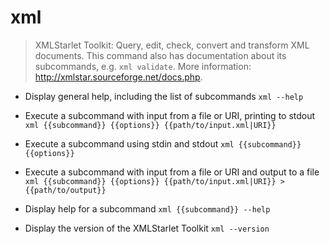 # xml
> XMLStarlet Toolkit: Query, edit, check, convert and transform XML documents.
> This command also has documentation about its subcommands, e.g. `xml validate`.
> More information: <http://xmlstar.sourceforge.net/docs.php>.

- Display general help, including the list of subcommands
`xml --help`

- Execute a subcommand with input from a file or URI, printing to stdout
`xml {{subcommand}} {{options}} {{path/to/input.xml|URI}}`

- Execute a subcommand using stdin and stdout
`xml {{subcommand}} {{options}}`

- Execute a subcommand with input from a file or URI and output to a file
`xml {{subcommand}} {{options}} {{path/to/input.xml|URI}} > {{path/to/output}}`

- Display help for a subcommand
`xml {{subcommand}} --help`

- Display the version of the XMLStarlet Toolkit
`xml --version`
